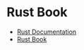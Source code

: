 # Rust Book

* [Rust Documentation](https://doc.rust-lang.org/)
* [Rust Book](https://doc.rust-lang.org/book/)
